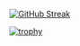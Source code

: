 [![GitHub Streak](https://streak-stats.demolab.com?user=Sigumaa&theme=tokyonight&hide_border=true&border_radius=1.3&date_format=%5BY%20%5DM%20j)](https://git.io/streak-stats)

[![trophy](https://github-profile-trophy.vercel.app/?username=Sigumaa&theme=monokai&row=1&no-bg=true&column=9&no-frame=true)](https://github.com/ryo-ma/github-profile-trophy)

